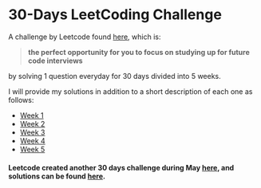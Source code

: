 # 30-Days LeetCoding Challenge

A challenge by Leetcode found [here](https://leetcode.com/explore/other/card/30-day-leetcoding-challenge/), which is:

> **the perfect opportunity for you to focus on studying up for future code interviews**

by solving 1 question everyday for 30 days divided into 5 weeks.

I will provide my solutions in addition to a short description of each one as follows:
* [Week 1](/Week1/Week1.md)
* [Week 2](/Week2/Week2.md)
* [Week 3](/Week3/Week3.md)
* [Week 4]()
* [Week 5]()


#### Leetcode created another 30 days challenge during May [here](), and solutions can be found [here]().
